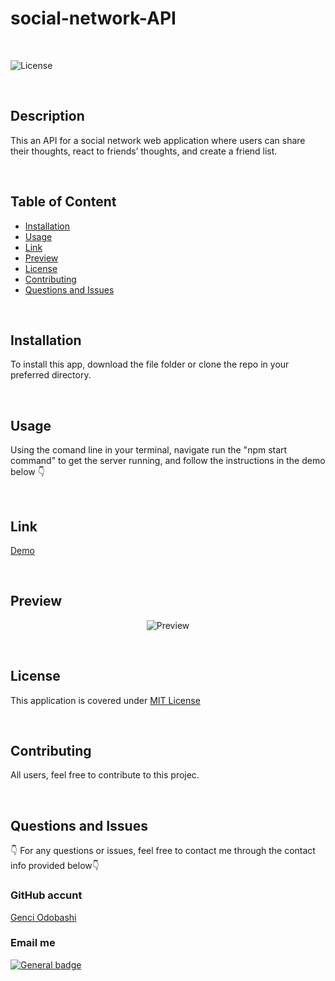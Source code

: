 # social-network-API

</br>

![License](https://img.shields.io/badge/License-MIT%20License-blue.svg)

</br>

## Description

This an API for a social network web application where users can share their thoughts, react to friends’ thoughts, and create a friend list.

</br>

## Table of Content


  - [Installation](#installation)
  - [Usage](#usage)
  - [Link](#link)
  - [Preview](#preview)
  - [License](#license)
  - [Contributing](#contributing)
  - [Questions and Issues](#questions-and-issues)
 

</br>

## Installation

To install this app, download the file folder or clone the repo in your preferred directory.

</br>

## Usage

Using the comand line in your terminal, navigate run the "npm start command" to get the server running, and follow the instructions in the demo below 👇

</br>

## Link

[Demo](https://drive.google.com)

</br>

## Preview

<div align = "center">


![Preview]()


</div>

</br>

## License

This application is covered under [MIT License](https://choosealicense.com/licenses/mit/)

</br>

## Contributing

All users, feel free to contribute to this projec.

</br>

## Questions and Issues

👇 For any questions or issues, feel free to contact me through the contact info provided below👇

### GitHub accunt

[Genci Odobashi](https://github.com/odobashigenci)

### Email me

[![General badge](https://img.shields.io/badge/Gmail-D14836?style=for-the-badge&logo=gmail&logoColor=white)](mailto:odobashigenci@gmail.com)
